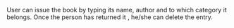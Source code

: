 User can issue the book by typing its name, author and to which category it belongs.
Once the person has returned it , he/she can delete the entry.
